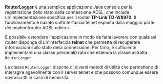 **RouterLogger** &egrave; una semplice applicazione Java console per la registrazione dello 
stato della connessione ADSL, che include un'implementazione specifica per il router **TP-Link TD-W8970**. 
Il funzionamento &egrave; basato sull'interfaccia telnet esposta dalla maggior parte dei modem/router ADSL odierni.

&Egrave; possibile estendere l'applicazione in modo da farla lavorare con qualsiasi router disponga 
di un'interfaccia **telnet** che permetta di recuperare informazioni sullo stato della connessione.
Per farlo, &egrave; sufficiente implementare una classe personalizzata che estenda la classe astratta <code>RouterLogger</code>.

La classe <code>RouterLogger</code> dispone di diversi metodi di utilit&agrave; 
che permettono di interagire agevolmente con il server telnet e che possono comunque
essere sovrascritti in caso di necessit&agrave;.
